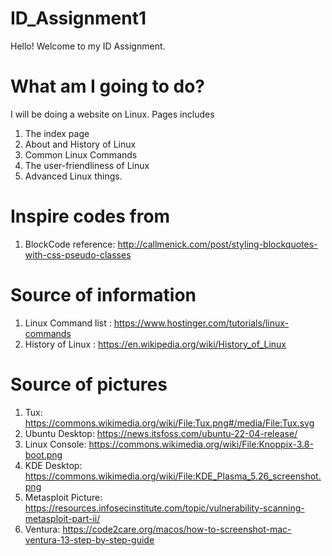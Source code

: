 # ID_Assignment1
Hello! Welcome to my ID Assignment.
# What am I going to do?
I will be doing a website on Linux. Pages includes 
1. The index page
2. About and History of Linux
3. Common Linux Commands
4. The user-friendliness of Linux
5. Advanced Linux things.

# Inspire codes from
1. BlockCode reference: http://callmenick.com/post/styling-blockquotes-with-css-pseudo-classes
# Source of information
1. Linux Command list : https://www.hostinger.com/tutorials/linux-commands
2. History of Linux : https://en.wikipedia.org/wiki/History_of_Linux

# Source of pictures
1. Tux: https://commons.wikimedia.org/wiki/File:Tux.png#/media/File:Tux.svg
2. Ubuntu Desktop: https://news.itsfoss.com/ubuntu-22-04-release/
3. Linux Console: https://commons.wikimedia.org/wiki/File:Knoppix-3.8-boot.png
4. KDE Desktop: https://commons.wikimedia.org/wiki/File:KDE_Plasma_5.26_screenshot.png
5. Metasploit Picture: https://resources.infosecinstitute.com/topic/vulnerability-scanning-metasploit-part-ii/
6. Ventura: https://code2care.org/macos/how-to-screenshot-mac-ventura-13-step-by-step-guide
